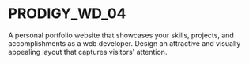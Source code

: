 # PRODIGY_WD_04
 A personal portfolio website that showcases your skills, projects, and accomplishments as a web developer. Design an attractive and visually appealing layout that captures visitors' attention.
